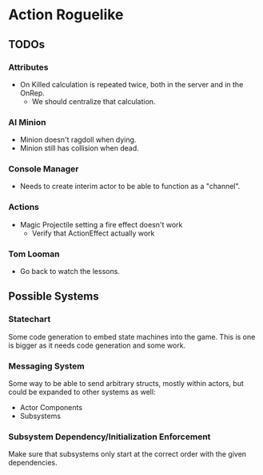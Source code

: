 ﻿# Action Roguelike

## TODOs

### Attributes
- On Killed calculation is repeated twice, both in the server and in the OnRep.
  - We should centralize that calculation.

### AI Minion
- Minion doesn't ragdoll when dying.
- Minion still has collision when dead.

### Console Manager
- Needs to create interim actor to be able to function as a "channel".

### Actions
- Magic Projectile setting a fire effect doesn't work
  - Verify that ActionEffect actually work

### Tom Looman
- Go back to watch the lessons.

## Possible Systems

### Statechart

Some code generation to embed state machines into the game.
This is one is bigger as it needs code generation and some work.

### Messaging System

Some way to be able to send arbitrary structs, mostly within actors, but could be expanded  to
other systems as well:
- Actor Components
- Subsystems

### Subsystem Dependency/Initialization Enforcement

Make sure that subsystems only start at the correct order with the given dependencies.

